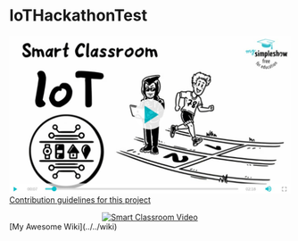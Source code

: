 # IoTHackathonTest
[![Smart Classroom Video](mss-video.jpg)](https://www.youtube.com/watch?v=LWIsHo5xbl8)
[Contribution guidelines for this project](mss-video.jpg)

<div align="center">
  <a href="https://www.youtube.com/watch?v=LWIsHo5xbl8"><img src="https://img.youtube.com/vi/LWIsHo5xbl8/0.jpg" alt="Smart Classroom Video"></a>
</div>
[My Awesome Wiki](../../wiki)
